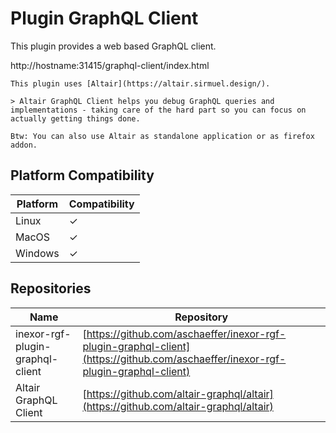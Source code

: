 # Plugin GraphQL Client

This plugin provides a web based GraphQL client.

http://hostname:31415/graphql-client/index.html

```admonish tip "Altair"
This plugin uses [Altair](https://altair.sirmuel.design/).

> Altair GraphQL Client helps you debug GraphQL queries and implementations - taking care of the hard part so you can focus on actually getting things done.

Btw: You can also use Altair as standalone application or as firefox addon.
```

## Platform Compatibility

| Platform | Compatibility |
|----------|---------------|
| Linux    | ✓             |
| MacOS    | ✓             |
| Windows  | ✓             |

## Repositories

| Name                             | Repository                                                                                                                       |
|----------------------------------|----------------------------------------------------------------------------------------------------------------------------------|
| inexor-rgf-plugin-graphql-client | [https://github.com/aschaeffer/inexor-rgf-plugin-graphql-client](https://github.com/aschaeffer/inexor-rgf-plugin-graphql-client) |
| Altair GraphQL Client            | [https://github.com/altair-graphql/altair](https://github.com/altair-graphql/altair)                                             |
